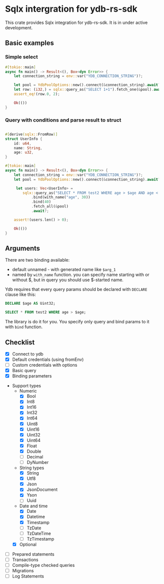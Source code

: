 # Sqlx intergration for ydb-rs-sdk

This crate provides Sqlx integration for ydb-rs-sdk. It is in under active development.

## Basic examples

### Simple select
```rust 
#[tokio::main]
async fn main() -> Result<(), Box<dyn Error>> {
    let connection_string = env::var("YDB_CONNECTION_STRING")?;

    let pool = YdbPoolOptions::new().connect(&connection_string).await?;
    let row: (i32,) = sqlx::query_as("SELECT 1+1").fetch_one(&pool).await?;
    assert_eq!(row.0, 2);

    Ok(())
}
```

### Query with conditions and parse result to struct
```rust

#[derive(sqlx::FromRow)]
struct UserInfo {
    id: u64,
    name: String,
    age: u32,
}

#[tokio::main]
async fn main() -> Result<(), Box<dyn Error>> {
    let connection_string = env::var("YDB_CONNECTION_STRING")?;
    let pool = YdbPoolOptions::new().connect(&connection_string).await?;

     let users: Vec<UserInfo> =
        sqlx::query_as("SELECT * FROM test2 WHERE age > $age AND age < $arg_1")
            .bind(with_name("age", 30))
            .bind(40)
            .fetch_all(&pool)
            .await?;

    assert!(users.len() > 0);

    Ok(())
}
```

## Arguments

There are two binding available:

- default unnamed - with generated name like `$arg_1`
- named by `with_name` function. you can specify name starting with or without $, but in query you should use $-started name.

Ydb requires that every query params should be declared with `DECLARE` clause like this:

```sql
DECLARE $age AS Uint32;

SELECT * FROM test2 WHERE age > $age;

```

The library is do it for you. You specify only query and bind params to it with `bind` function.

## Checklist

- [x] Connect to ydb
- [x] Default credentials (using fromEnv)
- [ ] Custom credentials with options
- [x] Basic query
- [x] Binding parameters
- Support types
    - Numeric
        - [x] Bool	
        - [x] Int8 	
        - [x] Int16 	
        - [x] Int32 	
        - [x] Int64 	
        - [x] Uint8 	
        - [x] Uint16 	
        - [x] Uint32 	
        - [x] Uint64
        - [x] Float 
        - [x] Double 	
        - [ ] Decimal 
        - [ ] DyNumber 
    - String types
        - [x] String
        - [x] Utf8
        - [x] Json
        - [x] JsonDocument
        - [x] Yson
        - [ ] Uuid
    - Date and time
        - [x] Date
        - [x] Datetime
        - [x] Timestamp
        - [ ] TzDate
        - [ ] TzDateTime
        - [ ] TzTimestamp
    - [x] Optional
- [ ] Prepared statements
- [ ] Transactions
- [ ] Compile-type checked queries
- [ ] Migrations
- [ ] Log Statements
